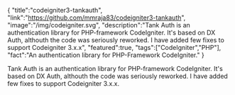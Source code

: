 {
    "title":"codeigniter3-tankauth",
    "link":"https://github.com/mmraja83/codeigniter3-tankauth",
    "image":"/img/codeigniter.svg",
    "description":"Tank Auth is an authentication library for PHP-framework CodeIgniter. It's based on DX Auth, althouth the code was seriously reworked. I have added few fixes to support Codeigniter 3.x.x",
    "featured":true,
    "tags":["CodeIgniter","PHP"],
    "fact":"An authentication library for PHP-Framework CodeIgniter."
}

Tank Auth is an authentication library for PHP-framework CodeIgniter. It's based on DX Auth, althouth the code was seriously reworked. I have added few fixes to support Codeigniter 3.x.x.
